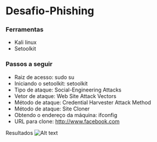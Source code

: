 # Desafio-Phishing

### Ferramentas
- Kali linux 
- Setoolkit 

### Passos a seguir
- Raiz de acesso: sudo su 
- Iniciando o setoolkit: setoolkit 
- Tipo de ataque: Social-Engineering Attacks 
- Vetor de ataque: Web Site Attack Vectors 
- Método de ataque: Credential Harvester Attack Method 
- Método de ataque: Site Cloner 
- Obtendo o endereço da máquina: ifconfig 
- URL para clone: http://www.facebook.com 

Resultados
![Alt text](C:.Resultado.png)

